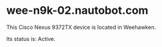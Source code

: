 # wee-n9k-02.nautobot.com

This Cisco Nexus 9372TX device is located in Weehawken.

Its status is: Active.
